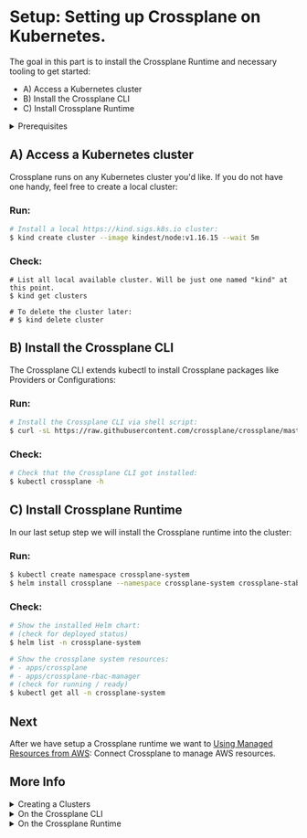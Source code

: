 # Setup: Setting up Crossplane on Kubernetes.

The goal in this part is to install the Crossplane Runtime and necessary tooling
to get started:

* A) Access a Kubernetes cluster 
* B) Install the Crossplane CLI
* C) Install Crossplane Runtime

<details><summary>Prerequisites</summary>

You should bring basic Kubernetes and cloud provider knwowlege as we will use
Crossplane to connect both. Also please make sure you have
[kubectl](https://kubernetes.io/docs/tasks/tools/#kubectl) and
[Helm](https://helm.sh/docs/intro/install/) installed. If you don't have access
to a Kubernetes cluster we recommend
[kind](https://kind.sigs.k8s.io/docs/user/quick-start#installation) for setting
up a local cluster.
</details>

## A) Access a Kubernetes cluster

Crossplane runs on any Kubernetes cluster you'd like. If you do not have one
handy, feel free to create a local cluster:

### Run:
```bash
# Install a local https://kind.sigs.k8s.io cluster:
$ kind create cluster --image kindest/node:v1.16.15 --wait 5m
```

### Check:
```
# List all local available cluster. Will be just one named "kind" at this point.
$ kind get clusters

# To delete the cluster later:
# $ kind delete cluster
```

## B) Install the Crossplane CLI

The Crossplane CLI extends kubectl to install Crossplane packages like Providers
or Configurations:

### Run:
```bash
# Install the Crossplane CLI via shell script:
$ curl -sL https://raw.githubusercontent.com/crossplane/crossplane/master/install.sh | sh
```

### Check:
```bash
# Check that the Crossplane CLI got installed:
$ kubectl crossplane -h
```

## C) Install Crossplane Runtime

In our last setup step we will install the Crossplane runtime into the cluster:

### Run:
```bash
$ kubectl create namespace crossplane-system
$ helm install crossplane --namespace crossplane-system crossplane-stable/crossplane --version 1.2.1
```

### Check:
```bash
# Show the installed Helm chart:
# (check for deployed status)
$ helm list -n crossplane-system

# Show the crossplane system resources:
# - apps/crossplane
# - apps/crossplane-rbac-manager 
# (check for running / ready)
$ kubectl get all -n crossplane-system
```

## Next

After we have setup a Crossplane runtime we want to [Using Managed Resources
from AWS](02a-managed-resources-aws.md): Connect Crossplane to manage AWS
resources. 

## More Info

<details><summary>Creating a Clusters</summary>

We just used kind as it is currently our favourite way to install Kubernetes
cluster. Other install options like minikube or kubeadm or using an existing
cluster that someone can provide. If you don't want to manage controlplane
yourself you can also check out hosted solutions like [Upbound
Cloud](https://www.upbound.io/cloud). 
</details>

<details><summary>On the Crossplane CLI</summary>

See the [Install
Reference](https://crossplane.io/docs/v1.2/reference/install.html) for more
information.
</details>

<details><summary>On the Crossplane Runtime</summary>

- TODO link to the several CRDs
- CRDs in general
  [https://kubernetes.io/docs/concepts/extend-kubernetes/api-extension/custom-resources/](https://kubernetes.io/docs/concepts/extend-kubernetes/api-extension/custom-resources/)
  </details>